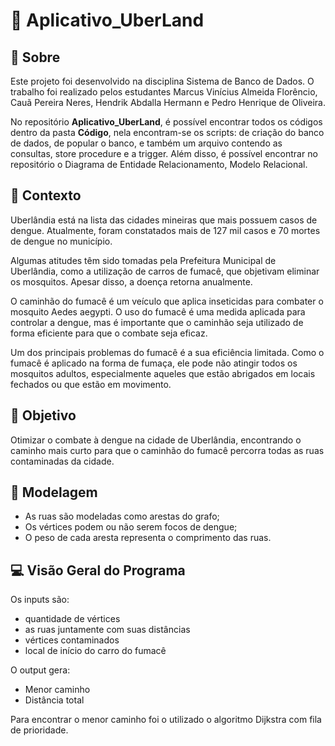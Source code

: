 # 🚗 Aplicativo_UberLand 

## 📃 Sobre

Este projeto foi desenvolvido na disciplina Sistema de Banco de Dados. O trabalho foi realizado pelos estudantes Marcus Vinícius Almeida Florêncio, Cauã Pereira Neres, Hendrik Abdalla Hermann e Pedro Henrique de Oliveira.

No repositório **Aplicativo_UberLand**, é possível encontrar todos os códigos dentro da pasta **Código**, nela encontram-se os scripts: de criação do banco de dados, de popular o banco, e também um arquivo contendo as consultas, store procedure e a trigger. Além disso, é possível encontrar no repositório o Diagrama de Entidade Relacionamento, Modelo Relacional. 

## 📖 Contexto
Uberlândia está na lista das cidades mineiras que mais possuem casos de dengue. Atualmente, foram constatados mais de 127 mil casos e 70 mortes de dengue no município.

Algumas atitudes têm sido tomadas pela Prefeitura Municipal de Uberlândia, como a utilização de carros de fumacê, que objetivam eliminar os mosquitos. Apesar disso, a doença retorna anualmente. 

O caminhão do fumacê é um veículo que aplica inseticidas para combater o mosquito Aedes aegypti. O uso do fumacê é uma medida aplicada para controlar a dengue, mas é importante que o caminhão seja utilizado de forma eficiente para que o combate seja eficaz. 

Um dos principais problemas do fumacê é a sua eficiência limitada. Como o fumacê é aplicado na forma de fumaça, ele pode não atingir todos os mosquitos adultos, especialmente aqueles que estão abrigados em locais fechados ou que estão em movimento.


## 🎯 Objetivo
Otimizar o combate à dengue na cidade de Uberlândia, encontrando o caminho mais curto para que o caminhão do fumacê percorra todas as ruas contaminadas da cidade.

## 🧠 Modelagem
- As ruas são modeladas como arestas do grafo;
- Os vértices podem ou não serem focos de dengue;
- O peso de cada aresta representa o comprimento das ruas.

## 💻 Visão Geral do Programa
Os inputs são:
- quantidade de vértices
- as ruas juntamente com suas distâncias
- vértices contaminados
- local de início do carro do fumacê

O output gera:
- Menor caminho
- Distância total

Para encontrar o menor caminho foi o utilizado o algoritmo Dijkstra com fila de prioridade.
